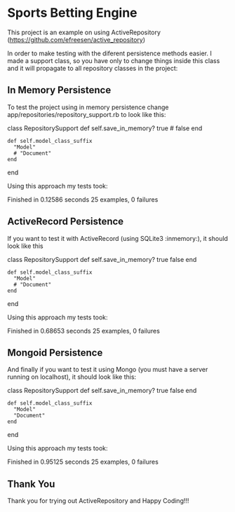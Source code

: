 # Sports Betting Engine

This project is an example on using ActiveRepository (https://github.com/efreesen/active_repository)

In order to make testing with the diferent persistence methods easier. I made a support class, so you have only to change things inside this class and it will propagate to all repository classes in the project:

In Memory Persistence
---------------------

To test the project using in memory persistence change app/repositories/repository_support.rb to look like this:

  class RepositorySupport
    def self.save_in_memory?
      true
      # false
    end

    def self.model_class_suffix
      "Model"
      # "Document"
    end
  end

Using this approach my tests took:

Finished in 0.12586 seconds
25 examples, 0 failures

ActiveRecord Persistence
------------------------

If you want to test it with ActiveRecord (using SQLite3 :inmemory:), it should look like this

  class RepositorySupport
    def self.save_in_memory?
      true
      false
    end

    def self.model_class_suffix
      "Model"
      # "Document"
    end
  end

Using this approach my tests took:

Finished in 0.68653 seconds
25 examples, 0 failures

Mongoid Persistence
-------------------

And finally if you want to test it using Mongo (you must have a server running on localhost), it should look like this:

  class RepositorySupport
    def self.save_in_memory?
      true
      false
    end

    def self.model_class_suffix
      "Model"
      "Document"
    end
  end

Using this approach my tests took:

Finished in 0.95125 seconds
25 examples, 0 failures

Thank You
---------

Thank you for trying out ActiveRepository and Happy Coding!!!